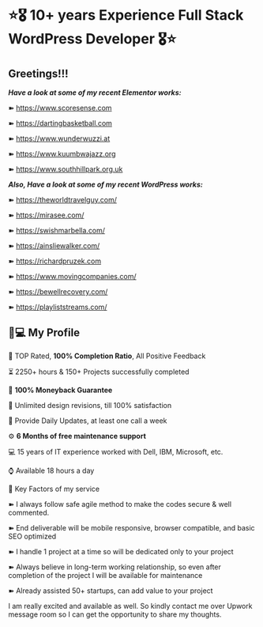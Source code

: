 
# ⭐🎖️ 10+ years Experience Full Stack WordPress Developer 🎖️⭐

## Greetings!!!

***Have a look at some of my recent Elementor works:***

➽ https://www.scoresense.com

➽ https://dartingbasketball.com

➽ https://www.wunderwuzzi.at

➽ https://www.kuumbwajazz.org

➽ https://www.southhillpark.org.uk

***Also, Have a look at some of my recent WordPress works:***

➽ https://theworldtravelguy.com/

➽ https://mirasee.com/

➽ https://swishmarbella.com/

➽ https://ainsliewalker.com/

➽ https://richardpruzek.com

➽ https://www.movingcompanies.com/

➽ https://bewellrecovery.com/

➽ https://playliststreams.com/

## 👨💻 My Profile

👑 TOP Rated, **100% Completion Ratio**, All Positive Feedback

⏳ 2250+ hours & 150+ Projects successfully completed

💝 **100% Moneyback Guarantee**

🎨 Unlimited design revisions, till 100% satisfaction

📝 Provide Daily Updates, at least one call a week

⚙️ **6 Months of free maintenance support**

💻 15 years of IT experience worked with Dell, IBM, Microsoft, etc.

⌚ Available 18 hours a day

📢 Key Factors of my service

➽ I always follow safe agile method to make the codes secure & well commented.

➽ End deliverable will be mobile responsive, browser compatible, and basic SEO optimized


➽ I handle 1 project at a time so will be dedicated only to your project

➽ Always believe in long-term working relationship, so even after completion of the project I will be available for maintenance

➽ Already assisted 50+ startups, can add value to your project

I am really excited and available as well. So kindly contact me over Upwork message room so I can get the opportunity to share my thoughts.
